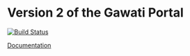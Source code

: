 # Version 2 of the Gawati Portal 

[![Build Status](https://travis-ci.org/gawati/gawati-portal-ui.svg?branch=master)](https://travis-ci.org/gawati/gawati-portal-ui)

[Documentation](http://docs.gawati.org)
